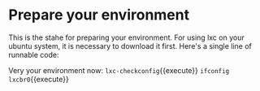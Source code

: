 # Prepare your environment

This is the stahe for preparing your environment. 
For using lxc on your ubuntu system, it is necessary to download it first.
Here's a single line of runnable code:

Very your environment now:
`lxc-checkconfig`{{execute}}
`ifconfig lxcbr0`{{execute}}
